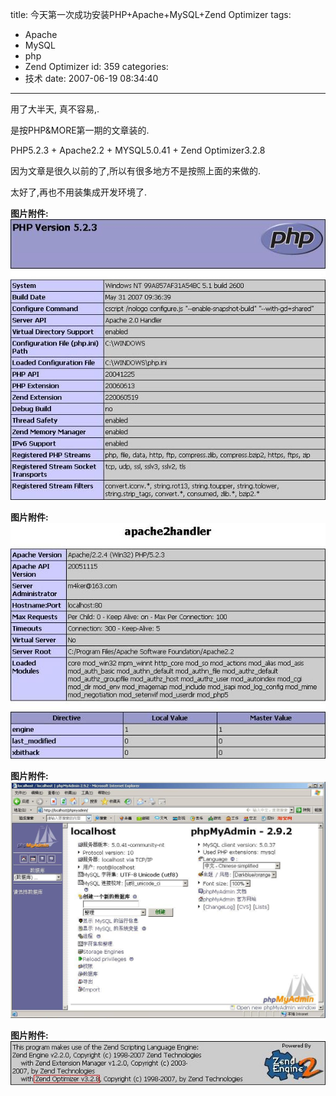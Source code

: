 title: 今天第一次成功安装PHP+Apache+MySQL+Zend Optimizer
tags:
  - Apache
  - MySQL
  - php
  - Zend Optimizer
id: 359
categories:
  - 技术
date: 2007-06-19 08:34:40
---

用了大半天, 真不容易,.

是按PHP&amp;MORE第一期的文章装的.

PHP5.2.3 + Apache2.2 + MYSQL5.0.41 + Zend Optimizer3.2.8

因为文章是很久以前的了,所以有很多地方不是按照上面的来做的.

太好了,再也不用装集成开发环境了.

**图片附件:**
[![php.jpg](/wp-content/uploads/2007/06/288_php.jpg)](http://www.foolbird.net/?attachment_id=240 "php.jpg")

**图片附件:**
[![apache.jpg](/wp-content/uploads/2007/06/289_apache.jpg)](http://www.foolbird.net/?attachment_id=241 "apache.jpg")

**图片附件:**
[![mysql.jpg](/wp-content/uploads/2007/06/290_mysql.jpg)](http://www.foolbird.net/?attachment_id=242 "mysql.jpg")

**图片附件:**
[![zend.jpg](/wp-content/uploads/2007/06/291_zend.jpg)](http://www.foolbird.net/?attachment_id=243 "zend.jpg")
